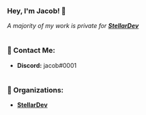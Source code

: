 ### Hey, I'm Jacob! 👋

*A majority of my work is private for **[StellarDev](discord.stellardev.org)***
#
### 📝 Contact Me:
- **Discord:** jacob#0001
#
### 💼 Organizations:
- **[StellarDev](discord.stellardev.org)**
